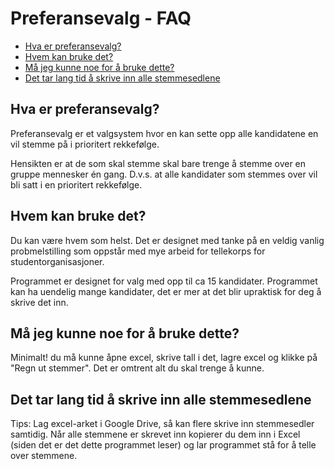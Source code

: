 # Preferansevalg - FAQ
* [Hva er preferansevalg?](https://github.com/roverelk/Preferansevalg_VelferdstingetVest#hva-er-preferansevalg)
* [Hvem kan bruke det?](https://github.com/roverelk/Preferansevalg_VelferdstingetVest#hva-er-preferansevalg)
* [Må jeg kunne noe for å bruke dette?](https://github.com/roverelk/Preferansevalg_VelferdstingetVest#må-jeg-kunne-noe-for-å-bruke-dette?)
* [Det tar lang tid å skrive inn alle stemmesedlene](https://github.com/roverelk/Preferansevalg_VelferdstingetVest#det-tar-lang-tid-å-skrive-inn-alle-stemmesedlene)

## Hva er preferansevalg?
Preferansevalg er et valgsystem hvor en kan sette opp alle kandidatene en vil stemme på i prioritert rekkefølge.

Hensikten er at de som skal stemme skal bare trenge å stemme over en gruppe mennesker én gang. D.v.s. at alle kandidater som stemmes over vil bli satt i en prioritert rekkefølge.

## Hvem kan bruke det?
Du kan være hvem som helst. Det er designet med tanke på en veldig vanlig probmelstilling som oppstår med mye arbeid for tellekorps for studentorganisasjoner.

Programmet er designet for valg med opp til ca 15 kandidater. Programmet kan ha uendelig mange kandidater, det er mer at det blir upraktisk for deg å skrive det inn.

## Må jeg kunne noe for å bruke dette?
Minimalt! du må kunne åpne excel, skrive tall i det, lagre excel og klikke på "Regn ut stemmer". Det er omtrent alt du skal trenge å kunne.

## Det tar lang tid å skrive inn alle stemmesedlene
Tips: Lag excel-arket i Google Drive, så kan flere skrive inn stemmesedler samtidig. Når alle stemmene er skrevet inn kopierer du dem inn i Excel (siden det er det dette programmet leser) og lar programmet stå for å telle over stemmene.